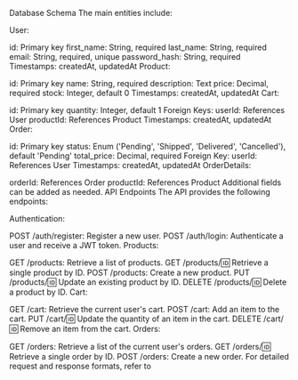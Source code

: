 Database Schema
The main entities include:

User:

id: Primary key
first_name: String, required
last_name: String, required
email: String, required, unique
password_hash: String, required
Timestamps: createdAt, updatedAt
Product:

id: Primary key
name: String, required
description: Text
price: Decimal, required
stock: Integer, default 0
Timestamps: createdAt, updatedAt
Cart:

id: Primary key
quantity: Integer, default 1
Foreign Keys:
userId: References User
productId: References Product
Timestamps: createdAt, updatedAt
Order:

id: Primary key
status: Enum ('Pending', 'Shipped', 'Delivered', 'Cancelled'), default 'Pending'
total_price: Decimal, required
Foreign Key:
userId: References User
Timestamps: createdAt, updatedAt
OrderDetails:

orderId: References Order
productId: References Product
Additional fields can be added as needed.
API Endpoints
The API provides the following endpoints:

Authentication:

POST /auth/register: Register a new user.
POST /auth/login: Authenticate a user and receive a JWT token.
Products:

GET /products: Retrieve a list of products.
GET /products/:id: Retrieve a single product by ID.
POST /products: Create a new product.
PUT /products/:id: Update an existing product by ID.
DELETE /products/:id: Delete a product by ID.
Cart:

GET /cart: Retrieve the current user's cart.
POST /cart: Add an item to the cart.
PUT /cart/:id: Update the quantity of an item in the cart.
DELETE /cart/:id: Remove an item from the cart.
Orders:

GET /orders: Retrieve a list of the current user's orders.
GET /orders/:id: Retrieve a single order by ID.
POST /orders: Create a new order.
For detailed request and response formats, refer to